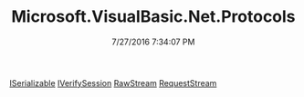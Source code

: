 ﻿---
title: Microsoft.VisualBasic.Net.Protocols
date: 7/27/2016 7:34:07 PM
---

[ISerializable](T-Microsoft.VisualBasic.Net.Protocols.ISerializable.html)
[IVerifySession](T-Microsoft.VisualBasic.Net.Protocols.IVerifySession.html)
[RawStream](T-Microsoft.VisualBasic.Net.Protocols.RawStream.html)
[RequestStream](T-Microsoft.VisualBasic.Net.Protocols.RequestStream.html)
